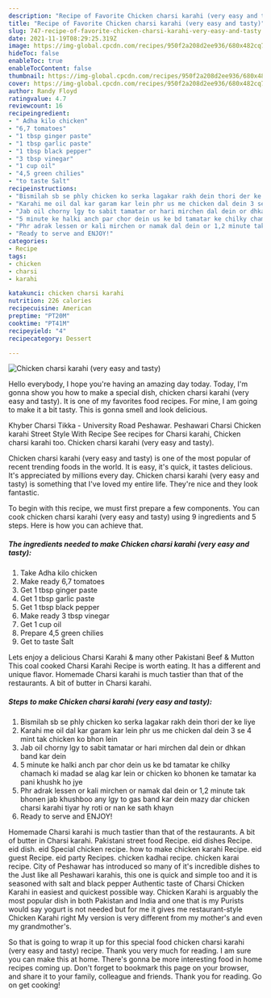 ```yaml
---
description: "Recipe of Favorite Chicken charsi karahi (very easy and tasty)"
title: "Recipe of Favorite Chicken charsi karahi (very easy and tasty)"
slug: 747-recipe-of-favorite-chicken-charsi-karahi-very-easy-and-tasty
date: 2021-11-19T08:29:25.319Z
image: https://img-global.cpcdn.com/recipes/950f2a208d2ee936/680x482cq70/chicken-charsi-karahi-very-easy-and-tasty-recipe-main-photo.jpg
hideToc: false
enableToc: true
enableTocContent: false
thumbnail: https://img-global.cpcdn.com/recipes/950f2a208d2ee936/680x482cq70/chicken-charsi-karahi-very-easy-and-tasty-recipe-main-photo.jpg
cover: https://img-global.cpcdn.com/recipes/950f2a208d2ee936/680x482cq70/chicken-charsi-karahi-very-easy-and-tasty-recipe-main-photo.jpg
author: Randy Floyd
ratingvalue: 4.7
reviewcount: 16
recipeingredient:
- " Adha kilo chicken"
- "6,7 tomatoes"
- "1 tbsp ginger paste"
- "1 tbsp garlic paste"
- "1 tbsp black pepper"
- "3 tbsp vinegar"
- "1 cup oil"
- "4,5 green chilies"
- "to taste Salt"
recipeinstructions:
- "Bismilah sb se phly chicken ko serka lagakar rakh dein thori der ke liye"
- "Karahi me oil dal kar garam kar lein phr us me chicken dal dein 3 se 4 mint tak chicken ko bhon lein"
- "Jab oil chorny lgy to sabit tamatar or hari mirchen dal dein or dhkan band kar dein"
- "5 minute ke halki anch par chor dein us ke bd tamatar ke chilky chamach ki madad se alag kar lein or chicken ko bhonen ke tamatar ka pani khushk ho jye"
- "Phr adrak lessen or kali mirchen or namak dal dein or 1,2 minute tak bhonen jab khushboo any lgy to gas band kar dein mazy dar chicken charsi karahi tiyar hy roti or nan ke sath khayn"
- "Ready to serve and ENJOY!"
categories:
- Recipe
tags:
- chicken
- charsi
- karahi

katakunci: chicken charsi karahi 
nutrition: 226 calories
recipecuisine: American
preptime: "PT20M"
cooktime: "PT41M"
recipeyield: "4"
recipecategory: Dessert

---
```



![Chicken charsi karahi (very easy and tasty)](https://img-global.cpcdn.com/recipes/950f2a208d2ee936/680x482cq70/chicken-charsi-karahi-very-easy-and-tasty-recipe-main-photo.jpg)

Hello everybody, I hope you're having an amazing day today. Today, I'm gonna show you how to make a special dish, chicken charsi karahi (very easy and tasty). It is one of my favorites food recipes. For mine, I am going to make it a bit tasty. This is gonna smell and look delicious.

Khyber Charsi Tikka - University Road Peshawar. Peshawari Charsi Chicken karahi Street Style With Recipe See recipes for Charsi karahi, Chicken charsi karahi too. Chicken charsi karahi (very easy and tasty).

Chicken charsi karahi (very easy and tasty) is one of the most popular of recent trending foods in the world. It is easy, it's quick, it tastes delicious. It's appreciated by millions every day. Chicken charsi karahi (very easy and tasty) is something that I've loved my entire life. They're nice and they look fantastic.


To begin with this recipe, we must first prepare a few components. You can cook chicken charsi karahi (very easy and tasty) using 9 ingredients and 5 steps. Here is how you can achieve that.

<!--inarticleads1-->

##### The ingredients needed to make Chicken charsi karahi (very easy and tasty):

1. Take  Adha kilo chicken
1. Make ready 6,7 tomatoes
1. Get 1 tbsp ginger paste
1. Get 1 tbsp garlic paste
1. Get 1 tbsp black pepper
1. Make ready 3 tbsp vinegar
1. Get 1 cup oil
1. Prepare 4,5 green chilies
1. Get to taste Salt


Lets enjoy a delicious Charsi Karahi & many other Pakistani Beef & Mutton This coal cooked Charsi Karahi Recipe is worth eating. It has a different and unique flavor. Homemade Charsi karahi is much tastier than that of the restaurants. A bit of butter in Charsi karahi. 

<!--inarticleads2-->

##### Steps to make Chicken charsi karahi (very easy and tasty):

1. Bismilah sb se phly chicken ko serka lagakar rakh dein thori der ke liye
1. Karahi me oil dal kar garam kar lein phr us me chicken dal dein 3 se 4 mint tak chicken ko bhon lein
1. Jab oil chorny lgy to sabit tamatar or hari mirchen dal dein or dhkan band kar dein
1. 5 minute ke halki anch par chor dein us ke bd tamatar ke chilky chamach ki madad se alag kar lein or chicken ko bhonen ke tamatar ka pani khushk ho jye
1. Phr adrak lessen or kali mirchen or namak dal dein or 1,2 minute tak bhonen jab khushboo any lgy to gas band kar dein mazy dar chicken charsi karahi tiyar hy roti or nan ke sath khayn
1. Ready to serve and ENJOY!

Homemade Charsi karahi is much tastier than that of the restaurants. A bit of butter in Charsi karahi. Pakistani street food Recipe. eid dishes Recipe. eid dish. eid Special chicken recipe. how to make chicken karahi Recipe. eid guest Recipe. eid party Recipes. chicken kadhai recipe. chicken karai recipe. City of Peshawar has introduced so many of it&#39;s incredible dishes to the Just like all Peshawari karahis, this one is quick and simple too and it is seasoned with salt and black pepper Authentic taste of Charsi Chicken Karahi in easiest and quickest possible way. Chicken Karahi is arguably the most popular dish in both Pakistan and India and one that is my Purists would say yogurt is not needed but for me it gives me restaurant-style Chicken Karahi right My version is very different from my mother&#39;s and even my grandmother&#39;s. 

So that is going to wrap it up for this special food chicken charsi karahi (very easy and tasty) recipe. Thank you very much for reading. I am sure you can make this at home. There's gonna be more interesting food in home recipes coming up. Don't forget to bookmark this page on your browser, and share it to your family, colleague and friends. Thank you for reading. Go on get cooking!

